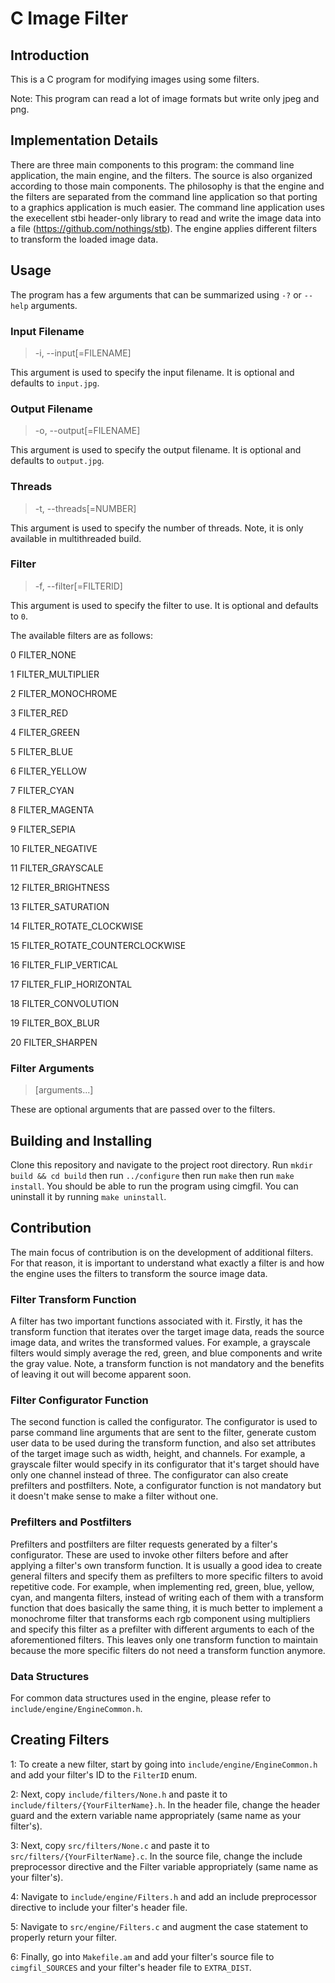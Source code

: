 # C Image Filter

## Introduction

This is a C program for modifying images using some filters.

Note: This program can read a lot of image formats but write only jpeg and png.

## Implementation Details

There are three main components to this program: the command line application, the main engine, and the filters. The source is also organized according to those main components. The philosophy is that the engine and the filters are separated from the command line application so that porting to a graphics application is much easier. The command line application uses the execellent stbi header-only library to read and write the image data into a file (https://github.com/nothings/stb). The engine applies different filters to transform the loaded image data.

## Usage

The program has a few arguments that can be summarized using `-?` or `--help` arguments.

### Input Filename

> -i, --input[=FILENAME]

This argument is used to specify the input filename. It is optional and defaults to `input.jpg`.

### Output Filename

> -o, --output[=FILENAME]

This argument is used to specify the output filename. It is optional and defaults to `output.jpg`.

### Threads

> -t, --threads[=NUMBER]

This argument is used to specify the number of threads. Note, it is only available in multithreaded build.

### Filter

> -f, --filter[=FILTERID]

This argument is used to specify the filter to use. It is optional and defaults to `0`.

The available filters are as follows:

0   FILTER_NONE

1   FILTER_MULTIPLIER

2   FILTER_MONOCHROME

3   FILTER_RED

4   FILTER_GREEN

5   FILTER_BLUE

6   FILTER_YELLOW

7   FILTER_CYAN

8   FILTER_MAGENTA

9   FILTER_SEPIA

10  FILTER_NEGATIVE

11  FILTER_GRAYSCALE

12  FILTER_BRIGHTNESS

13  FILTER_SATURATION

14  FILTER_ROTATE_CLOCKWISE

15  FILTER_ROTATE_COUNTERCLOCKWISE

16  FILTER_FLIP_VERTICAL

17  FILTER_FLIP_HORIZONTAL

18  FILTER_CONVOLUTION

19  FILTER_BOX_BLUR

20  FILTER_SHARPEN

### Filter Arguments

> [arguments...]

These are optional arguments that are passed over to the filters.

## Building and Installing

Clone this repository and navigate to the project root directory. Run `mkdir build && cd build` then run `../configure` then run `make` then run `make install`. You should be able to run the program using cimgfil. You can uninstall it by running `make uninstall`.

## Contribution

The main focus of contribution is on the development of additional filters. For that reason, it is important to understand what exactly a filter is and how the engine uses the filters to transform the source image data.

### Filter Transform Function

A filter has two important functions associated with it. Firstly, it has the transform function that iterates over the target image data, reads the source image data, and writes the transformed values. For example, a grayscale filters would simply average the red, green, and blue components and write the gray value. Note, a transform function is not mandatory and the benefits of leaving it out will become apparent soon.

### Filter Configurator Function

The second function is called the configurator. The configurator is used to parse command line arguments that are sent to the filter, generate custom user data to be used during the transform function, and also set attributes of the target image such as width, height, and channels. For example, a grayscale filter would specify in its configurator that it's target should have only one channel instead of three. The configurator can also create prefilters and postfilters. Note, a configurator function is not mandatory but it doesn't make sense to make a filter without one.

### Prefilters and Postfilters

Prefilters and postfilters are filter requests generated by a filter's configurator. These are used to invoke other filters before and after applying a filter's own transform function. It is usually a good idea to create general filters and specify them as prefilters to more specific filters to avoid repetitive code. For example, when implementing red, green, blue, yellow, cyan, and mangenta filters, instead of writing each of them with a transform function that does basically the same thing, it is much better to implement a monochrome filter that transforms each rgb component using multipliers and specify this filter as a prefilter with different arguments to each of the aforementioned filters. This leaves only one transform function to maintain because the more specific filters do not need a transform function anymore.

### Data Structures

For common data structures used in the engine, please refer to `include/engine/EngineCommon.h`.

## Creating Filters

1: To create a new filter, start by going into `include/engine/EngineCommon.h` and add your filter's ID to the `FilterID` enum.

2: Next, copy `include/filters/None.h` and paste it to `include/filters/{YourFilterName}.h`. In the header file, change the header guard and the extern variable name appropriately (same name as your filter's).

3: Next, copy `src/filters/None.c` and paste it to `src/filters/{YourFilterName}.c`. In the source file, change the include preprocessor directive and the Filter variable appropriately (same name as your filter's).

4: Navigate to `include/engine/Filters.h` and add an include preprocessor directive to include your filter's header file.

5: Navigate to `src/engine/Filters.c` and augment the case statement to properly return your filter.

6: Finally, go into `Makefile.am` and add your filter's source file to `cimgfil_SOURCES` and your filter's header file to `EXTRA_DIST`.
